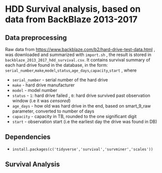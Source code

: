# HDD Survival analysis, based on data from BackBlaze 2013-2017 

## Data preprocessing

Raw data from <https://www.backblaze.com/b2/hard-drive-test-data.html> , was downloaded and summarized with  `import.sh` , the result is stored in `backblaze_2013_2017_hdd_survival.csv`. It contains survival summary of each hard drive found in the database, in the form: `serial_number`,`make`,`model`,`status`,`age_days`,`capacity`,`start` , where 

* `serial_number` - serial number of the hard drive
* `make` - hard drive manufacturer
* `model` - model number
* `status` - `1`: hard drive failed , `0`: hard drive survived past observation window (i.e it was *censored*)
* `age_days` - how old was hard drive in the end, based on smart_9_raw parameter, converted to number of days 
* `capacity` - capacity in TB, rounded to the one significant digit
* `start` - observation start (i.e the earliest day the drive was found in DB)

## Dependencies
* `install.packages(c('tidyverse','survival','survminer','scales'))`

## Survival Analysis

